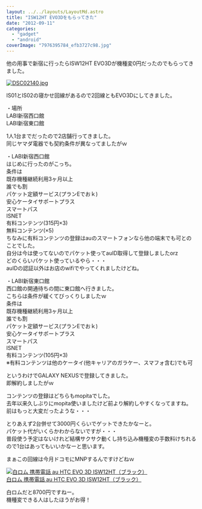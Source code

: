 ```yaml
---
layout: ../../layouts/LayoutMd.astro
title: "ISW12HT EVO3Dをもらってきた"
date: "2012-09-11"
categories: 
  - "gadget"
  - "android"
coverImage: "7976395784_efb3727c98.jpg"
---
```


他の用事で新宿に行ったらISW12HT EVO3Dが機種変0円だったのでもらってきました。

[![DSC02140.jpg](images/9031558404_80a8fa2355.jpg)](http://www.flickr.com/photos/67522130@N08/9031558404/ "DSC02140.jpg")

IS01とIS02の寝かせ回線があるので2回線ともEVO3Dにしてきました。

・場所  
LABI新宿西口館  
LABI新宿東口館

1人1台までだったので2店舗行ってきました。  
同じヤマダ電器でも契約条件が異なってましたがｗ

・LABI新宿西口館  
はじめに行ったのがこっち。  
条件は  
既存機種継続利用3ヶ月以上  
誰でも割  
パケット定額サービス(プランEでおｋ)  
安心ケータイサポートプラス  
スマートパス  
ISNET  
有料コンテンツ(315円×3)  
無料コンテンツ(×5)  
ちなみに有料コンテンツの登録はauのスマートフォンなら他の端末でも可とのことでした。  
自分は今は使ってないのでパケット使ってauID取得して登録しましたorz  
どのくらいパケット使っているやら・・・  
auIDの認証以外はお店のwifiでやってくれましたけどね。

・LABI新宿東口館  
西口館の開通待ちの間に東口館へ行きました。  
こちらは条件が緩くてびっくりしましたｗ  
条件は  
既存機種継続利用3ヶ月以上  
誰でも割  
パケット定額サービス(プランEでおｋ)  
安心ケータイサポートプラス  
スマートパス  
ISNET  
有料コンテンツ(105円×3)  
※有料コンテンツは他のケータイ(他キャリアのガラケー、スマフォ含む)でも可

というわけでGALAXY NEXUSで登録してきました。  
即解約しましたがｗ

コンテンツの登録はどちらもmopitaでした。  
去年以来久しぶりにmopita使いましたけど前より解約しやすくなってますね。  
前はもっと大変だったような・・・

とりあえず2台併せて3000円くらいでゲットできたかなーと。  
パケット代がいくらかわからないですが・・・  
普段使う予定はないけれど結構サクサク動くし持ち込み機種変の手数料けちれるので1台はあってもいいかなーと思います。

まぁこの回線は今月ドコモにMNPするんですけどねｗ

[![白ロム 携帯電話 au HTC EVO 3D ISW12HT（ブラック）](images/41GDFQi4GoL._SL75_.jpg)  
白ロム 携帯電話 au HTC EVO 3D ISW12HT（ブラック）  
](https://www.amazon.co.jp/exec/obidos/ASIN/B006MB4W78/mizuka123-22/ref=nosim)

白ロムだと8700円ですねー。  
機種変できる人はしたほうがお得！
